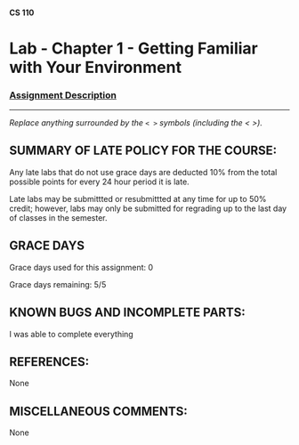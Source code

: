 #### CS 110
# Lab - Chapter 1 - Getting Familiar with Your Environment

### [Assignment Description](https://docs.google.com/document/d/1j0CNd4KglkOGcRWAJZoJ__PEirOluNjHWm0NtmvEVRo/edit?usp=sharing)

***

_Replace anything surrounded by the `< >` symbols (including the < >)._

## SUMMARY OF LATE POLICY FOR THE COURSE:
 Any late labs that do not use grace days are deducted 10% from the total possible points for every 24 hour period it is late. 

Late labs may be submittted or resubmittted at any time for up to 50% credit; however, labs may only be submitted for regrading up to the last day of classes in the semester.


## GRACE DAYS
Grace days used for this assignment: 0

Grace days remaining: 5/5

## KNOWN BUGS AND INCOMPLETE PARTS:
 I was able to complete everything

## REFERENCES:
 None

## MISCELLANEOUS COMMENTS:
 None
